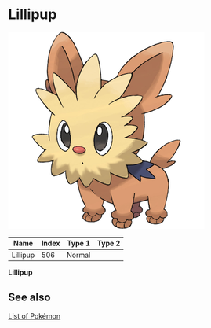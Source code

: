 # Lillipup


![Lillipup](images/506.png)

| **Name** | **Index** | **Type 1** | **Type 2** |
|----|----|----|----|
| Lillipup | 506 | Normal  |  |

**Lillipup** 

## See also

[List of Pokémon](../pokemon.md)

